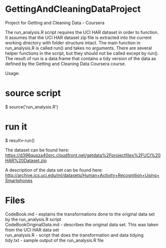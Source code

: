# GettingAndCleaningDataProject
Project for Getting and Cleaning Data - Coursera

The run_analysis.R script requires the UCI HAR dataset in order to function. It assumes that the UCI HAR dataset zip file is extracted into the current working directory with folder structure intact. The main function in run_analysis.R is called run() and takes no arguments. There are several helper functions in the script,
but they should not be called except by run(). The result of run is a data.frame that contains a tidy version of the data as defined by the Getting and Cleaning Data Coursera course.

Usage:
# source script
$ source('run_analysis.R')
# run it
$ result<-run()

The dataset can be found here:<br />
https://d396qusza40orc.cloudfront.net/getdata%2Fprojectfiles%2FUCI%20HAR%20Dataset.zip

A description of the data set can be found here:<br />
http://archive.ics.uci.edu/ml/datasets/Human+Activity+Recognition+Using+Smartphones

# Files
CodeBook.md - explains the transformations done to the original data set by the run_analysis.R script<br />
CodeBookOriginalData.md - describes the original data set. This was taken from the UCI HAR data set<br />
run_analysis.R - script that does the transformation and data tidying<br />
tidy.txt - sample output of the run_analysis.R file<br />